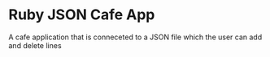 # Ruby JSON Cafe App
 A cafe application that is conneceted to a JSON file which the user can add and delete lines
